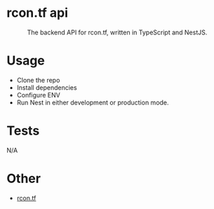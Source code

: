 <p align="center">
  <h1>rcon.tf api</h1>
</p>

<p align="center">The backend API for rcon.tf, written in TypeScript and NestJS.</p>

# Usage

- Clone the repo
- Install dependencies
- Configure ENV
- Run Nest in either development or production mode.

# Tests

N/A

# Other

- [rcon.tf](https://rcon.tf/)
